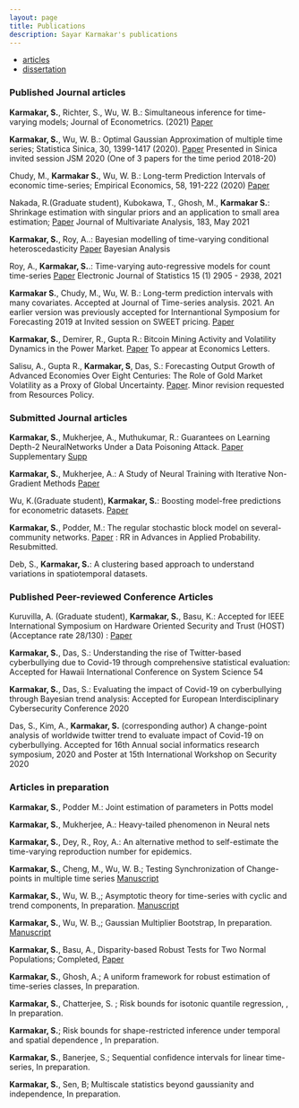 ```yaml
---
layout: page
title: Publications
description: Sayar Karmakar's publications
---
```


<div class="navbar">
    <div class="navbar-inner">
        <ul class="nav">
            <li><a href="#articles">articles</a></li>
            <li><a href="#thesis">dissertation</a></li>
        </ul>
    </div>
</div>


### <a name="articles"></a>Published Journal articles

**Karmakar, S.**, Richter, S., Wu, W. B.: Simultaneous inference for time-varying models; Journal of Econometrics. (2021)
[Paper](https://doi.org/10.1016/j.jeconom.2021.03.002) 

**Karmakar, S.**, Wu, W. B.: Optimal Gaussian Approximation of multiple time series; Statistica Sinica, 30, 1399-1417 (2020). [Paper](doi.org/10.5705/ss.202017.0303) Presented in Sinica invited session JSM 2020 (One of 3 papers for the time period 2018-20)

Chudy, M., **Karmakar S.**, Wu, W. B.: Long-term Prediction Intervals of economic time-series; Empirical Economics, 58, 191-222 (2020) [Paper](https://doi.org/10.1007/s00181-019-01689-2) 

Nakada, R.(Graduate student), Kubokawa, T., Ghosh, M., **Karmakar S.**: Shrinkage estimation with singular priors and an application to small area estimation; [Paper](https://doi.org/10.1016/j.jmva.2021.104726) Journal of Multivariate Analysis, 183, May 2021

**Karmakar, S.**, Roy, A..: Bayesian modelling of time-varying conditional heteroscedasticity [Paper](https://doi.org/10.1214/21-BA1267) Bayesian Analysis

Roy, A., **Karmakar, S.**.: Time-varying auto-regressive models for count time-series [Paper](https://doi.org/10.1214/21-EJS1851) Electronic Journal of Statistics 15 (1) 2905 - 2938, 2021 

**Karmakar S.**, Chudy, M., Wu, W. B.: Long-term prediction intervals with many covariates. Accepted at Journal of Time-series analysis. 2021. An earlier version was previously accepted for
Internantional Symposium for Forecasting 2019 at Invited session on SWEET pricing.  [Paper](https://doi.org/10.1111/jtsa.12629) 


**Karmakar, S.**, Demirer, R., Gupta R.: Bitcoin Mining Activity and Volatility Dynamics in the Power Market. [Paper](https://sayarkarmakar.github.io/publications/Bitcoinindex.pdf)  To appear at Economics Letters. 

Salisu, A., Gupta R., **Karmakar, S**, Das, S.: Forecasting Output Growth of Advanced Economies Over Eight Centuries: The Role of Gold Market Volatility as a Proxy of Global Uncertainty. [Paper](https://ideas.repec.org/p/cth/wpaper/gru_2021_017.html). Minor revision requested from Resources Policy.


### <a name="articles"></a>Submitted Journal articles
**Karmakar, S.**, Mukherjee, A., Muthukumar, R.: Guarantees on Learning Depth-2 NeuralNetworks Under a Data Poisoning Attack. [Paper](https://sayarkarmakar.github.io/publications/guaranteesfullpaper.pdf) Supplementary [Supp](https://sayarkarmakar.github.io/publications/guaranteespapersupp.pdf)

**Karmakar, S.**, Mukherjee, A.: A Study of Neural Training with Iterative Non-Gradient Methods [Paper](https://arxiv.org/abs/2005.04211)

Wu, K.(Graduate student), **Karmakar, S.**: Boosting model-free predictions for econometric datasets. [Paper](https://arxiv.org/abs/2101.02273)

**Karmakar, S.**, Podder, M.: The regular stochastic block model on several-community networks. [Paper](https://arxiv.org/abs/2002.05577) : RR in Advances in Applied Probability. Resubmitted.


Deb, S., **Karmakar, S.**: A clustering based approach to understand variations in spatiotemporal datasets.

### <a name="articles"></a> Published Peer-reviewed Conference Articles 

Kuruvilla, A. (Graduate student), **Karmakar, S.**, Basu, K.: Accepted for IEEE International Symposium on Hardware Oriented Security and Trust (HOST) (Acceptance rate 28/130) : [Paper](https://sayarkarmakar.github.io/publications/hpctimeseries.pdf)

**Karmakar, S.**, Das, S.: Understanding the rise of Twitter-based cyberbullying due to Covid-19 through comprehensive statistical evaluation: Accepted for Hawaii International Conference on System Science 54 

**Karmakar, S.**, Das, S.: Evaluating the impact of Covid-19 on cyberbullying through Bayesian trend analysis: Accepted for European Interdisciplinary Cybersecurity Conference 2020

Das, S., Kim, A., **Karmakar, S.** (corresponding author) A change-point analysis of worldwide twitter trend to evaluate impact of Covid-19 on cyberbullying. Accepted for 16th Annual social informatics research symposium, 2020 and Poster at 15th International Workshop on Security 2020

### <a name="articles"></a> Articles in preparation

**Karmakar, S.**, Podder M.: Joint estimation of parameters in Potts model

**Karmakar, S.**, Mukherjee, A.: Heavy-tailed phenomenon in Neural nets

**Karmakar, S.**, Dey, R., Roy, A.: An alternative method to self-estimate the time-varying reproduction number for epidemics.

**Karmakar, S.**, Cheng, M., Wu, W. B.; Testing Synchronization of Change-points in multiple time series [Manuscript](../publications/sayar5.pdf)

**Karmakar, S.**, Wu, W. B.,; Asymptotic theory for time-series with cyclic and trend components, In preparation. [Manuscript](../publications/sayar6.pdf)

**Karmakar, S.**, Wu, W. B.,; Gaussian Multiplier Bootstrap, In preparation. [Manuscript](../publications/sayar7.pdf)

**Karmakar, S.**, Basu, A., Disparity-based Robust Tests for Two Normal
Populations; Completed, [Paper](../publications/sayarrobust.pdf) 

**Karmakar, S.**, Ghosh, A.; A uniform framework for robust estimation of time-series classes, In preparation. 

**Karmakar, S.**, Chatterjee, S. ;  Risk bounds for isotonic quantile regression, , In preparation. 

**Karmakar, S.**;  Risk bounds for shape-restricted inference under temporal and spatial dependence , In preparation. 

**Karmakar, S.**, Banerjee, S.; Sequential confidence intervals for linear time-series, In preparation. 

**Karmakar, S.**, Sen, B; Multiscale statistics beyond gaussianity and independence, In preparation. 





